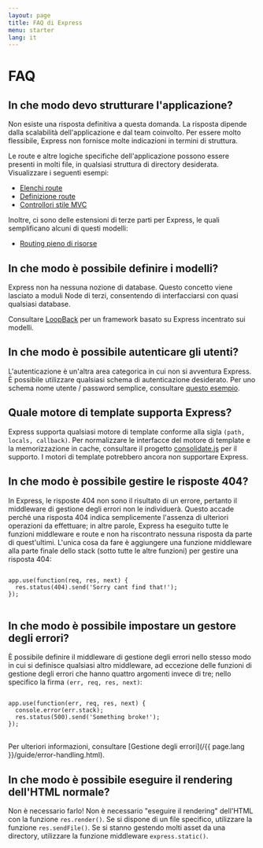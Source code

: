 ```yaml
---
layout: page
title: FAQ di Express
menu: starter
lang: it
---
```


# FAQ

## In che modo devo strutturare l'applicazione?

Non esiste una risposta definitiva a questa domanda. La risposta dipende
dalla scalabilità dell'applicazione e dal team coinvolto. Per essere molto flessibile,
Express non fornisce molte indicazioni in termini di struttura.

Le route e altre logiche specifiche dell'applicazione possono essere presenti in molti file,
in qualsiasi struttura di directory desiderata. Visualizzare i seguenti
esempi:

- [Elenchi route](https://github.com/expressjs/express/blob/4.13.1/examples/route-separation/index.js#L32-47)
- [Definizione route](https://github.com/expressjs/express/blob/4.13.1/examples/route-map/index.js#L52-L66)
- [Controllori stile MVC](https://github.com/expressjs/express/tree/master/examples/mvc)

Inoltre, ci sono delle estensioni di terze parti per Express, le quali semplificano alcuni di questi modelli:

- [Routing pieno di risorse](https://github.com/expressjs/express-resource)

## In che modo è possibile definire i modelli?

Express non ha nessuna nozione di database. Questo concetto viene lasciato a moduli
Node di terzi, consentendo di interfacciarsi
con quasi qualsiasi database.

Consultare [LoopBack](http://loopback.io) per un framework basato su Express incentrato sui modelli.

## In che modo è possibile autenticare gli utenti?

L'autenticazione è un'altra area categorica in cui non si
avventura Express. È possibile utilizzare qualsiasi schema di autenticazione desiderato.
Per uno schema nome utente / password semplice, consultare [questo esempio](https://github.com/expressjs/express/tree/master/examples/auth).

## Quale motore di template supporta Express?

Express supporta qualsiasi motore di template conforme alla sigla `(path, locals, callback)`.
Per normalizzare le interfacce del motore di template e la memorizzazione in cache, consultare il progetto
[consolidate.js](https://github.com/visionmedia/consolidate.js)
per il supporto. I motori di template potrebbero ancora non supportare Express.

## In che modo è possibile gestire le risposte 404?

In Express, le risposte 404 non sono il risultato di un errore, pertanto
il middleware di gestione degli errori non le individuerà. Questo accade perché
una risposta 404 indica semplicemente l'assenza di ulteriori operazioni da effettuare;
in altre parole, Express ha eseguito tutte le funzioni middleware e route
e non ha riscontrato nessuna risposta da parte di quest'ultimi. L'unica cosa da fare è aggiungere
una funzione middleware alla parte finale dello stack (sotto tutte le altre funzioni)
per gestire una risposta 404:

<pre>
<code class="language-javascript" translate="no">
app.use(function(req, res, next) {
  res.status(404).send('Sorry cant find that!');
});
</code>
</pre>

## In che modo è possibile impostare un gestore degli errori?

È possibile definire il middleware di gestione degli errori nello stesso modo in cui si definisce qualsiasi altro middleware,
ad eccezione delle funzioni di gestione degli errori che hanno quattro argomenti invece di tre; nello specifico la firma `(err, req, res, next)`:

<pre>
<code class="language-javascript" translate="no">
app.use(function(err, req, res, next) {
  console.error(err.stack);
  res.status(500).send('Something broke!');
});
</code>
</pre>

Per ulteriori informazioni, consultare [Gestione degli errori](/{{ page.lang }}/guide/error-handling.html).

## In che modo è possibile eseguire il rendering dell'HTML normale?

Non è necessario farlo! Non è necessario "eseguire il rendering" dell'HTML con la funzione `res.render()`.
Se si dispone di un file specifico, utilizzare la funzione `res.sendFile()`.
Se si stanno gestendo molti asset da una directory, utilizzare la funzione middleware
`express.static()`.

